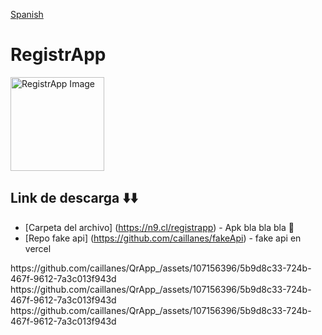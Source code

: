 [Spanish](README.md)
# RegistrApp

<img src="https://github.com/caillanes/QrApp_/assets/107156396/a76a31eb-e9da-40fd-982d-5af2b80b0dce" alt="RegistrApp Image" style="width: 150px; height: 150px;">

<br/>

## Link de descarga ⬇️⬇️

* [Carpeta del archivo] (https://n9.cl/registrapp) - Apk bla bla bla 🤑
* [Repo fake api] (https://github.com/caillanes/fakeApi) - fake api en vercel

<div>
  https://github.com/caillanes/QrApp_/assets/107156396/5b9d8c33-724b-467f-9612-7a3c013f943d
  https://github.com/caillanes/QrApp_/assets/107156396/5b9d8c33-724b-467f-9612-7a3c013f943d
  https://github.com/caillanes/QrApp_/assets/107156396/5b9d8c33-724b-467f-9612-7a3c013f943d
</div>
